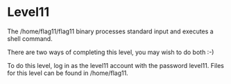 # Level11

The /home/flag11/flag11 binary processes standard input and executes a shell command.

There are two ways of completing this level, you may wish to do both :-)

To do this level, log in as the level11 account with the password level11. Files for this level can be found in /home/flag11.

